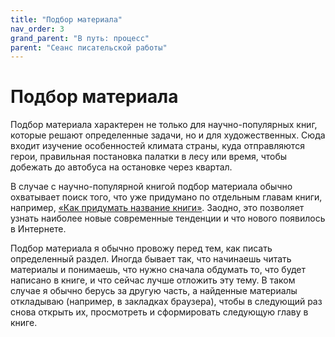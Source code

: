 ```yaml
---
title: "Подбор материала"
nav_order: 3
grand_parent: "В путь: процесс"
parent: "Сеанс писательской работы"
---
```


# Подбор материала

Подбор материала характерен не только для научно-популярных книг,
которые решают определенные задачи, но и для художественных.  Сюда
входит изучение особенностей климата страны, куда отправляются герои,
правильная постановка палатки в лесу или время, чтобы добежать до
автобуса на остановке через квартал.

В случае с научно-популярной книгой подбор материала обычно охватывает
поиск того, что уже придумано по отдельным главам книги, например,
[«Как придумать название книги»](FIXME).  Заодно, это позволяет узнать
наиболее новые современные тенденции и что нового появилось в
Интернете.

Подбор материала я обычно провожу перед тем, как писать определенный
раздел.  Иногда бывает так, что начинаешь читать материалы и
понимаешь, что нужно сначала обдумать то, что будет написано в книге,
и что сейчас лучше отложить эту тему.  В таком случае я обычно берусь
за другую часть, а найденные материалы откладываю (например, в
закладках браузера), чтобы в следующий раз снова открыть их,
просмотреть и сформировать следующую главу в книге.
